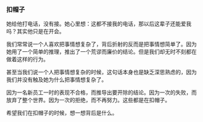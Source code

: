### 扣帽子

她给他打电话，没有接。她心里想：这都不接我的电话，那以后这辈子还能爱我吗？其实他只是在开会。

我们常常说一个人喜欢把事情想复杂了，背后折射的反而是把事情想简单了。因为她用了一个简单的推理，推出了一个荒谬而廉价的结论。但是我们却无时不刻都在做着这样的行为。

甚至当我们说一个人把事情想复杂的时候，这句话本身也是缺乏深思熟虑的，因为我们并没有触及她为什么把事情想复杂了。

因为一名新员工一时的表现不合格，而推导出要开除的结论。因为一次的失败，而放弃了整个世界。因为一次的拒绝，而不再努力。这些都是在扣帽子。

希望我们在扣帽子的时候，想一想背后是什么。

